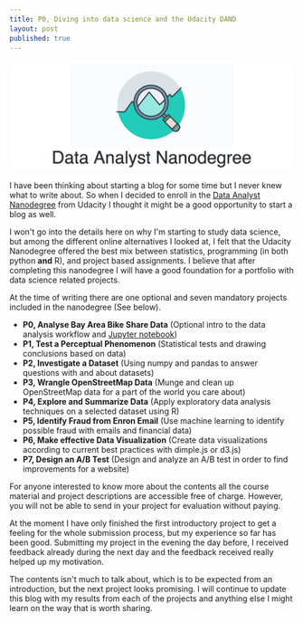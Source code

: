 ```yaml
---
title: P0, Diving into data science and the Udacity DAND
layout: post
published: true
---
```


![Data Analyst Nanodegree](/img/DAND.png)

I have been thinking about starting a blog for some time but I never 
knew what to write about. So when I decided to enroll in the 
[Data Analyst Nanodegree](https://www.udacity.com/course/data-analyst-nanodegree--nd002)
from Udacity I thought it might be a good opportunity to start a blog as well.

I won't go into the details here on why I'm starting to study data science, but among the different online alternatives I looked at, I felt 
that the Udacity Nanodegree offered the best mix between statistics, programming 
(in both python **and** R), and project based assignments. I believe that after completing this nanodegree I will have a good foundation for a portfolio with data science related projects. 

At the time of writing there are one optional and seven mandatory projects included in the nanodegree (See below).

* **P0, Analyse Bay Area Bike Share Data** (Optional intro to the data analysis 
workflow and [Jupyter notebook](https://jupyter.org))
* **P1, Test a Perceptual Phenomenon** (Statistical tests and drawing conclusions based on data)
* **P2, Investigate a Dataset** (Using numpy and pandas to answer questions 
with and about datasets)
* **P3, Wrangle OpenStreetMap Data** (Munge and clean up OpenStreetMap data 
for a part of the world you care about)
* **P4, Explore and Summarize Data** (Apply exploratory data analysis techniques 
on a selected dataset using R)
* **P5, Identify Fraud from Enron Email** (Use machine learning to identify possible 
fraud with emails and financial data)
* **P6, Make effective Data Visualization** (Create data visualizations according 
to current best practices with dimple.js or d3.js)
* **P7, Design an A/B Test** (Design and analyze an A/B test in order to find 
improvements for a website)

For anyone interested to know more about the contents all the course material 
and project descriptions are accessible free of charge. However, you will not be 
able to send in your project for evaluation without paying.

At the moment I have only finished the first introductory project to get 
a feeling for the whole submission process, but my experience so far has 
been good. Submitting my project in the evening the day before, I received 
feedback already during the next day and the feedback received really helped up my motivation.

The contents isn't much to talk about, which is to be expected from an 
introduction, but the next project looks promising. I will continue to
update this blog with my results from each of the projects and anything else I might learn 
on the way that is worth sharing.

